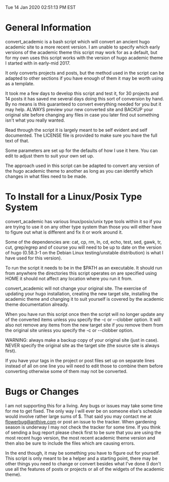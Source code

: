Tue 14 Jan 2020 02:51:13 PM EST


# General Information

  convert_academic is a bash script which will convert an ancient hugo academic site to a more recent version.  I am unable to specify which early versions of the academic theme this script may work for as a default, but for my own uses this script works with the version of hugo academic theme I started with in early-mid 2017.

  It only converts projects and posts, but the method used in the script can be adapted to other sections if you have enough of them it may be worth using as a template.

  It took me a few days to develop this script and test it, for 30 projects and 14 posts it has saved me several days doing this sort of conversion by hand.  By no means is this guaranteed to convert everything needed for you but it may help.  ALWAYS preview your new converted site and BACKUP your original site before changing any files in case you later find out something isn't what you really wanted.

  Read through the script it is largely meant to be self evident and self documented.  The LICENSE file is provided to make sure you have the full text of that.

  Some parameters are set up for the defaults of how I use it here.  You can edit to adjust them to suit your own set up.

  The approach used in this script can be adapted to convert any version of the hugo academic theme to another as long as you can identify which changes in what files need to be made.


# To Install for a Linux/Posix Type System

  convert_academic has various linux/posix/unix type tools within it so if you are trying to use it on any other type system than those you will either have to figure out what is different and fix it or work around it.

  Some of the dependencies are: cat, cp, rm, ln, cd, echo, test, sed, gawk, tr, cut, grep/egrep and of course you will need to be up to date on the version of hugo (0.58.3-1 on the Debian Linux testing/unstable distribution) is what I have used for this version).

  To run the script it needs to be in the $PATH as an executable.  It should run from anywhere the directories this script operates on are specified using HOME it should not affect any location where you run it from.

  convert_academic will not change your original site.  The exercise of updating your hugo installation, creating the new target site, installing the academic theme and changing it to suit yourself is covered by the academic theme documentation already.

  When you have run this script once then the script will no longer update any of the converted items unless you specify the -c or --clobber option.  It will also not remove any items from the new target site if you remove them from the original site unless you specify the -c or --clobber option.

  WARNING: always make a backup copy of your original site  (just in case).  NEVER specify the original site as the target site (the source site is always first).

  If you have your tags in the project or post files set up on separate lines instead of all on one line you will need to edit those to combine them before converting otherwise some of them may not be converted.


# Bugs or Changes

  I am not supporting this for a living.  Any bugs or issues may take some time for me to get fixed.  The only way I will ever be on someone else's schedule would involve rather large sums of $.  That said you may contact me at flowerbug@anthive.com or post an issue to the tracker.  When gardening season is underway I may not check the tracker for some time.  If you think of sending a bug report please check first to be sure that you are using the most recent hugo version, the most recent academic theme version and then also be sure to include the files which are causing errors.

  In the end though, it may be something you have to figure out for yourself.  This script is only meant to be a helper and a starting point, there may be other things you need to change or convert besides what I've done (I don't use all the features of posts or projects or all of the widgets of the academic theme).
